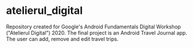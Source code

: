 # atelierul_digital

Repository created for Google's Android Fundamentals Digital Workshop ("Atelierul Digital") 2020.
The final project is an Android Travel Journal app. The user can add, remove and edit travel trips.
